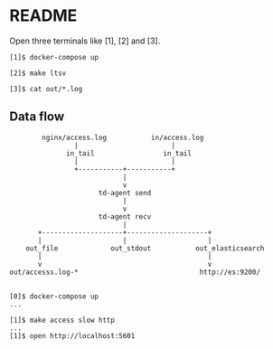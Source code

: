 # README

Open three terminals like [1], [2] and [3].

    [1]$ docker-compose up

    [2]$ make ltsv

    [3]$ cat out/*.log

## Data flow
```
        nginx/access.log           in/access.log
                |                       |
              in_tail                 in_tail
                |                       |
                +-----------+-----------+
                            |
                            v
                      td-agent send
                            |
                            v
                      td-agent recv
                            |
       +--------------------+--------------------+
       |                    |                    |
    out_file             out_stdout           out_elasticsearch
       |                                         |
       v                                         v
out/accesss.log-*                              http://es:9200/
```

##
```
[0]$ docker-compose up
...

[1]$ make access slow http
...
[1]$ open http://localhost:5601
```
